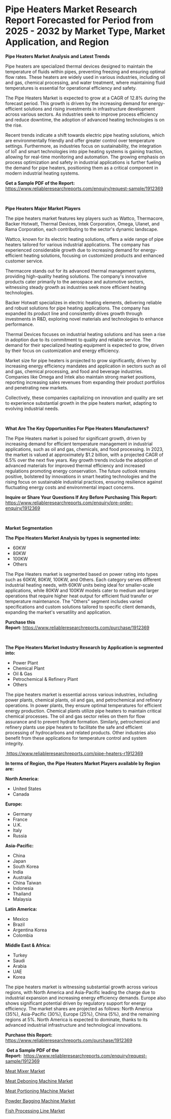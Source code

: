 <p><h1>Pipe Heaters Market Research Report Forecasted for Period from 2025 -  2032 by Market Type, Market Application, and Region</h1></p><p><strong>Pipe Heaters Market Analysis and Latest Trends</strong></p>
<p><p>Pipe heaters are specialized thermal devices designed to maintain the temperature of fluids within pipes, preventing freezing and ensuring optimal flow rates. These heaters are widely used in various industries, including oil and gas, chemical processing, and water treatment, where maintaining fluid temperatures is essential for operational efficiency and safety.</p><p>The Pipe Heaters Market is expected to grow at a CAGR of 12.8% during the forecast period. This growth is driven by the increasing demand for energy-efficient solutions and rising investments in infrastructure development across various sectors. As industries seek to improve process efficiency and reduce downtime, the adoption of advanced heating technologies is on the rise. </p><p>Recent trends indicate a shift towards electric pipe heating solutions, which are environmentally friendly and offer greater control over temperature settings. Furthermore, as industries focus on sustainability, the integration of IoT and smart technologies into pipe heating systems is gaining traction, allowing for real-time monitoring and automation. The growing emphasis on process optimization and safety in industrial applications is further fueling the demand for pipe heaters, positioning them as a critical component in modern industrial heating systems.</p></p>
<p><strong>Get a Sample PDF of the Report:&nbsp;</strong> <a href="https://www.reliableresearchreports.com/enquiry/request-sample/1912369?utm_campaign=41&utm_medium=2&utm_source=Github&utm_content=ia&utm_term=11042025&utm_id=pipe-heaters">https://www.reliableresearchreports.com/enquiry/request-sample/1912369</a></p>
<p>&nbsp;</p>
<p><strong>Pipe Heaters Major Market Players</strong></p>
<p><p>The pipe heaters market features key players such as Wattco, Thermacore, Backer Hotwatt, Thermal Devices, Intek Corporation, Omega, Ulanet, and Rama Corporation, each contributing to the sector's dynamic landscape. </p><p>Wattco, known for its electric heating solutions, offers a wide range of pipe heaters tailored for various industrial applications. The company has experienced considerable growth due to increasing demand for energy-efficient heating solutions, focusing on customized products and enhanced customer service. </p><p>Thermacore stands out for its advanced thermal management systems, providing high-quality heating solutions. The company's innovative products cater primarily to the aerospace and automotive sectors, witnessing steady growth as industries seek more efficient heating technologies.</p><p>Backer Hotwatt specializes in electric heating elements, delivering reliable and robust solutions for pipe heating applications. The company has expanded its product line and consistently drives growth through investments in R&D, exploring novel materials and technologies to enhance performance.</p><p>Thermal Devices focuses on industrial heating solutions and has seen a rise in adoption due to its commitment to quality and reliable service. The demand for their specialized heating equipment is expected to grow, driven by their focus on customization and energy efficiency.</p><p>Market size for pipe heaters is projected to grow significantly, driven by increasing energy efficiency mandates and application in sectors such as oil and gas, chemical processing, and food and beverage industries. Companies like Omega and Intek also maintain strong market positions, reporting increasing sales revenues from expanding their product portfolios and penetrating new markets. </p><p>Collectively, these companies capitalizing on innovation and quality are set to experience substantial growth in the pipe heaters market, adapting to evolving industrial needs.</p></p>
<p>&nbsp;</p>
<p><strong>What Are The Key Opportunities For Pipe Heaters Manufacturers?</strong></p>
<p><p>The Pipe Heaters market is poised for significant growth, driven by increasing demand for efficient temperature management in industrial applications, such as oil and gas, chemicals, and food processing. In 2023, the market is valued at approximately $1.2 billion, with a projected CAGR of 6.5% over the next five years. Key growth trends include the adoption of advanced materials for improved thermal efficiency and increased regulations promoting energy conservation. The future outlook remains positive, bolstered by innovations in smart heating technologies and the rising focus on sustainable industrial practices, ensuring resilience against fluctuating energy costs and environmental impact concerns.</p></p>
<p><strong>Inquire or Share Your Questions If Any Before Purchasing This Report:</strong> <a href="https://www.reliableresearchreports.com/enquiry/pre-order-enquiry/1912369?utm_campaign=41&utm_medium=2&utm_source=Github&utm_content=ia&utm_term=11042025&utm_id=pipe-heaters">https://www.reliableresearchreports.com/enquiry/pre-order-enquiry/1912369</a></p>
<p>&nbsp;</p>
<p><strong>Market Segmentation</strong></p>
<p><strong>The Pipe Heaters Market Analysis by types is segmented into:</strong></p>
<p><ul><li>60KW</li><li>80KW</li><li>100KW</li><li>Others</li></ul></p>
<p><p>The Pipe Heaters market is segmented based on power rating into types such as 60KW, 80KW, 100KW, and Others. Each category serves different industrial heating needs, with 60KW units being ideal for smaller-scale applications, while 80KW and 100KW models cater to medium and larger operations that require higher heat output for efficient fluid transfer or temperature maintenance. The "Others" segment includes varied specifications and custom solutions tailored to specific client demands, expanding the market's versatility and application.</p></p>
<p><strong>Purchase this Report:&nbsp;</strong><a href="https://www.reliableresearchreports.com/purchase/1912369?utm_campaign=41&utm_medium=2&utm_source=Github&utm_content=ia&utm_term=11042025&utm_id=pipe-heaters">https://www.reliableresearchreports.com/purchase/1912369</a></p>
<p>&nbsp;</p>
<p><strong>The Pipe Heaters Market Industry Research by Application is segmented into:</strong></p>
<p><ul><li>Power Plant</li><li>Chemical Plant</li><li>Oil & Gas</li><li>Petrochemical & Refinery Plant</li><li>Others</li></ul></p>
<p><p>The pipe heaters market is essential across various industries, including power plants, chemical plants, oil and gas, and petrochemical and refinery operations. In power plants, they ensure optimal temperatures for efficient energy production. Chemical plants utilize pipe heaters to maintain critical chemical processes. The oil and gas sector relies on them for flow assurance and to prevent hydrate formation. Similarly, petrochemical and refinery plants use pipe heaters to facilitate the safe and efficient processing of hydrocarbons and related products. Other industries also benefit from these applications for temperature control and system integrity.</p></p>
<p><a href="https://www.reliableresearchreports.com/pipe-heaters-r1912369?utm_campaign=41&utm_medium=2&utm_source=Github&utm_content=ia&utm_term=11042025&utm_id=pipe-heaters">&nbsp;https://www.reliableresearchreports.com/pipe-heaters-r1912369</a></p>
<p><strong>In terms of Region, the Pipe Heaters Market Players available by Region are:</strong></p>
<p>
    <p> <strong> North America: </strong>
        <ul>
            <li>United States</li>
            <li>Canada</li>
        </ul>
        </p> 
    <p> <strong> Europe: </strong>
        <ul>
            <li>Germany</li>
            <li>France</li>
            <li>U.K.</li>
            <li>Italy</li>
            <li>Russia</li>
        </ul>
        </p> 
    <p> <strong> Asia-Pacific: </strong>
        <ul>
            <li>China</li>
            <li>Japan</li>
            <li>South Korea</li>
            <li>India</li>
            <li>Australia</li>
            <li>China Taiwan</li>
            <li>Indonesia</li>
            <li>Thailand</li>
            <li>Malaysia</li>
        </ul>
        </p> 
    <p> <strong> Latin America: </strong>
        <ul>
            <li>Mexico</li>
            <li>Brazil</li>
            <li>Argentina Korea</li>
            <li>Colombia</li>
        </ul>
        </p> 
    <p> <strong> Middle East & Africa: </strong>
        <ul>
            <li>Turkey</li>
            <li>Saudi</li>
            <li>Arabia</li>
            <li>UAE</li>
            <li>Korea</li>
        </ul>
    </p>
    </p>
<p><p>The pipe heaters market is witnessing substantial growth across various regions, with North America and Asia-Pacific leading the charge due to industrial expansion and increasing energy efficiency demands. Europe also shows significant potential driven by regulatory support for energy efficiency. The market shares are projected as follows: North America (35%), Asia-Pacific (30%), Europe (25%), China (5%), and the remaining regions at 5%. North America is expected to dominate, thanks to its advanced industrial infrastructure and technological innovations.</p></p>
<p><strong>Purchase this Report: </strong><a href="https://www.reliableresearchreports.com/purchase/1912369?utm_campaign=41&utm_medium=2&utm_source=Github&utm_content=ia&utm_term=11042025&utm_id=pipe-heaters">https://www.reliableresearchreports.com/purchase/1912369</a></p>
<p>&nbsp;<strong>Get a Sample PDF of the Report:&nbsp;&nbsp;</strong><a href="https://www.reliableresearchreports.com/enquiry/request-sample/1912369?utm_campaign=41&utm_medium=2&utm_source=Github&utm_content=ia&utm_term=11042025&utm_id=pipe-heaters">https://www.reliableresearchreports.com/enquiry/request-sample/1912369</a></p>
<p><strong></strong></p>
<p><p><a href="https://github.com/HobertDavis43/Market-Research-Report-List-2/blob/main/meat-mixer-market.md?utm_campaign=41&utm_medium=2&utm_source=Github&utm_content=ia&utm_term=11042025&utm_id=pipe-heaters">Meat Mixer Market</a></p><p><a href="https://github.com/AshikRahman991/Market-Research-Report-List-2/blob/main/meat-deboning-machine-market.md?utm_campaign=41&utm_medium=2&utm_source=Github&utm_content=ia&utm_term=11042025&utm_id=pipe-heaters">Meat Deboning Machine Market</a></p><p><a href="https://github.com/guneycigdem35/Market-Research-Report-List-5/blob/main/meat-portioning-machine-market.md?utm_campaign=41&utm_medium=2&utm_source=Github&utm_content=ia&utm_term=11042025&utm_id=pipe-heaters">Meat Portioning Machine Market</a></p><p><a href="https://github.com/mabutironaldo/Market-Research-Report-List-7/blob/main/powder-bagging-machine-market.md?utm_campaign=41&utm_medium=2&utm_source=Github&utm_content=ia&utm_term=11042025&utm_id=pipe-heaters">Powder Bagging Machine Market</a></p><p><a href="https://github.com/arocasanzib6/Market-Research-Report-List-1/blob/main/fish-processing-line-market.md?utm_campaign=41&utm_medium=2&utm_source=Github&utm_content=ia&utm_term=11042025&utm_id=pipe-heaters">Fish Processing Line Market</a></p></p>